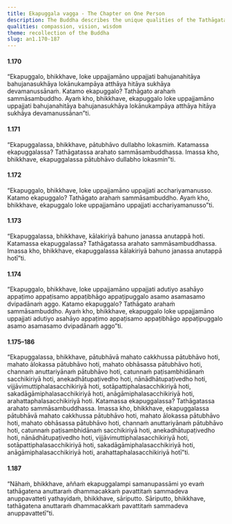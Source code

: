 ```yaml
---
title: Ekapuggala vagga - The Chapter on One Person
description: The Buddha describes the unique qualities of the Tathāgata, the Arahant, the perfectly Awakened One.
qualities: compassion, vision, wisdom
theme: recollection of the Buddha
slug: an1.170-187
---
```


#### 1.170

“Ekapuggalo, bhikkhave, loke uppajjamāno uppajjati bahujanahitāya bahujanasukhāya lokānukampāya atthāya hitāya sukhāya devamanussānaṁ. Katamo ekapuggalo? Tathāgato arahaṁ sammāsambuddho. Ayaṁ kho, bhikkhave, ekapuggalo loke uppajjamāno uppajjati bahujanahitāya bahujanasukhāya lokānukampāya atthāya hitāya sukhāya devamanussānan”ti.

#### 1.171

“Ekapuggalassa, bhikkhave, pātubhāvo dullabho lokasmiṁ. Katamassa ekapuggalassa? Tathāgatassa arahato sammāsambuddhassa. Imassa kho, bhikkhave, ekapuggalassa pātubhāvo dullabho lokasmin”ti.

#### 1.172

“Ekapuggalo, bhikkhave, loke uppajjamāno uppajjati acchariyamanusso. Katamo ekapuggalo? Tathāgato arahaṁ sammāsambuddho. Ayaṁ kho, bhikkhave, ekapuggalo loke uppajjamāno uppajjati acchariyamanusso”ti.

#### 1.173

“Ekapuggalassa, bhikkhave, kālakiriyā bahuno janassa anutappā hoti. Katamassa ekapuggalassa? Tathāgatassa arahato sammāsambuddhassa. Imassa kho, bhikkhave, ekapuggalassa kālakiriyā bahuno janassa anutappā hotī”ti.

#### 1.174

“Ekapuggalo, bhikkhave, loke uppajjamāno uppajjati adutiyo asahāyo appaṭimo appaṭisamo appaṭibhāgo appaṭipuggalo asamo asamasamo dvipadānaṁ aggo. Katamo ekapuggalo? Tathāgato arahaṁ sammāsambuddho. Ayaṁ kho, bhikkhave, ekapuggalo loke uppajjamāno uppajjati adutiyo asahāyo appaṭimo appaṭisamo appaṭibhāgo appaṭipuggalo asamo asamasamo dvipadānaṁ aggo”ti.

#### 1.175–186

“Ekapuggalassa, bhikkhave, pātubhāvā mahato cakkhussa pātubhāvo hoti, mahato ālokassa pātubhāvo hoti, mahato obhāsassa pātubhāvo hoti, channaṁ anuttariyānaṁ pātubhāvo hoti, catunnaṁ paṭisambhidānaṁ sacchikiriyā hoti, anekadhātupaṭivedho hoti, nānādhātupaṭivedho hoti, vijjāvimuttiphalasacchikiriyā hoti, sotāpattiphalasacchikiriyā hoti, sakadāgāmiphalasacchikiriyā hoti, anāgāmiphalasacchikiriyā hoti, arahattaphalasacchikiriyā hoti. Katamassa ekapuggalassa? Tathāgatassa arahato sammāsambuddhassa. Imassa kho, bhikkhave, ekapuggalassa pātubhāvā mahato cakkhussa pātubhāvo hoti, mahato ālokassa pātubhāvo hoti, mahato obhāsassa pātubhāvo hoti, channaṁ anuttariyānaṁ pātubhāvo hoti, catunnaṁ paṭisambhidānaṁ sacchikiriyā hoti, anekadhātupaṭivedho hoti, nānādhātupaṭivedho hoti, vijjāvimuttiphalasacchikiriyā hoti, sotāpattiphalasacchikiriyā hoti, sakadāgāmiphalasacchikiriyā hoti, anāgāmiphalasacchikiriyā hoti, arahattaphalasacchikiriyā hotī”ti.

#### 1.187

“Nāhaṁ, bhikkhave, aññaṁ ekapuggalampi samanupassāmi yo evaṁ tathāgatena anuttaraṁ dhammacakkaṁ pavattitaṁ sammadeva anuppavatteti yathayidaṁ, bhikkhave, sāriputto. Sāriputto, bhikkhave, tathāgatena anuttaraṁ dhammacakkaṁ pavattitaṁ sammadeva anuppavattetī”ti.
